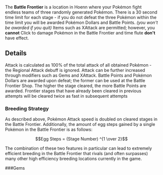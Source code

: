 The **Battle Frontier** is a location in Hoenn where your Pokémon fight endless teams of three randomly generated Pokémon. There is a 30 second time limit for each stage - if you do not defeat the three Pokémon within the time limit you will be awarded Pokémon Dollars and Battle Points. *(you won't be awarded if you quit)*
Items such as XAttack are permitted; however, you **cannot** Click to damage Pokémon in the Battle Frontier and time flute **don't** have effect.

[//]: # (Here will go BF image from old wiki: [[Battle_Frontier.png]])

## Details

Attack is calculated as 100% of the total attack of all obtained Pokémon - the Regional Attack debuff is ignored. Attack can be further increased through modifiers such as Gems and XAttack. Battle Points and Pokémon Dollars are awarded upon defeat; the former can be used at the Battle Frontier Shop. The higher the stage cleared, the more Battle Points are awarded.
Frontier stages that have already been cleared in previous attempts will be cleared twice as fast in subsequent attempts

### Breeding Strategy

As described above, Pokémon Attack speed is doubled on cleared stages in the Battle Frontier. Additionally, the amount of egg steps gained by a single Pokémon in the Battle Frontier is as follows:

$$Egg Steps = (Stage Number) ^{1 \over 2}$$

The combination of these two features in particular can lead to extremely efficient breeding in the Battle Frontier that rivals (and often surpasses) many other high efficiency breeding locations currently in the game.

###Gems
